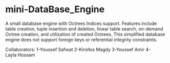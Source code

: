 # mini-DataBase_Engine
A small database engine with Octrees Indices support. Features include table creation, tuple insertion and deletion, linear table search, on-demand Octree creation, and utilization of created Octrees. This simplified database engine does not support foreign keys or referential integrity constraints.

Collaborators: 1-Youssef Safwat 2-Kirollos Magdy 3-Youssef Amir 4-Layla Hossam
